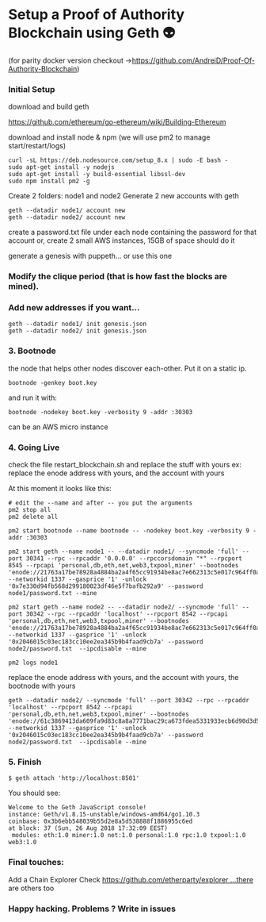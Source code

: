 # Setup a Proof of Authority Blockchain using Geth :alien:
(for parity docker version checkout ->https://github.com/AndreiD/Proof-Of-Authority-Blockchain)

### Initial Setup

download and build geth

https://github.com/ethereum/go-ethereum/wiki/Building-Ethereum

download and install node & npm (we will use pm2 to manage start/restart/logs)

~~~~
curl -sL https://deb.nodesource.com/setup_8.x | sudo -E bash -
sudo apt-get install -y nodejs
sudo apt-get install -y build-essential libssl-dev
sudo npm install pm2 -g
~~~~

Create 2 folders: node1 and node2
Generate 2 new accounts with geth

~~~~
geth --datadir node1/ account new
geth --datadir node2/ account new
~~~~

create a password.txt file under each node containing the password for that account
or, create 2 small AWS instances, 15GB of space should do it

generate a genesis with puppeth... or use this one

###  Modify the clique period (that is how fast the blocks are mined).
### Add new addresses if you want…

~~~~
geth --datadir node1/ init genesis.json
geth --datadir node2/ init genesis.json
~~~~

### 3. Bootnode

the node that helps other nodes discover each-other. Put it on a static ip.

~~~~
bootnode -genkey boot.key
~~~~

and run it with:

~~~~
bootnode -nodekey boot.key -verbosity 9 -addr :30303
~~~~

can be an AWS micro instance
### 4. Going Live

check the file restart_blockchain.sh and replace the stuff with yours
ex: replace the enode address with yours, and the account with yours

At this moment it looks like this:
~~~~
# edit the --name and after -- you put the arguments
pm2 stop all
pm2 delete all

pm2 start bootnode --name bootnode -- -nodekey boot.key -verbosity 9 -addr :30303

pm2 start geth --name node1 -- --datadir node1/ --syncmode 'full' --port 30341 --rpc --rpcaddr '0.0.0.0' --rpccorsdomain "*" --rpcport 8545 --rpcapi 'personal,db,eth,net,web3,txpool,miner' --bootnodes 'enode://21763a17be78928a4884ba2a4f65cc91934be8ac7e662313c5e017c964ff0ac4291c737881994470ef160793954c296195f2c050e599e566305ccae511559681@127.0.0.1:30303' --networkid 1337 --gasprice '1' -unlock '0x7e330d94fb568d299180023df46e5f7bafb292a9' --password node1/password.txt --mine

pm2 start geth --name node2 -- --datadir node2/ --syncmode 'full' --port 30342 --rpc --rpcaddr 'localhost' --rpcport 8542 --rpcapi 'personal,db,eth,net,web3,txpool,miner' --bootnodes 'enode://21763a17be78928a4884ba2a4f65cc91934be8ac7e662313c5e017c964ff0ac4291c737881994470ef160793954c296195f2c050e599e566305ccae511559681@127.0.0.1:30303' --networkid 1337 --gasprice '1' -unlock '0x2046015c03ec183cc10ee2ea345b9b4faad9cb7a' --password node2/password.txt  --ipcdisable --mine

pm2 logs node1
~~~~


replace the enode address with yours, and the account with yours, the bootnode with yours

~~~~
geth --datadir node2/ --syncmode 'full' --port 30342 --rpc --rpcaddr 'localhost' --rpcport 8542 --rpcapi 'personal,db,eth,net,web3,txpool,miner' --bootnodes 'enode://61c3869413da609fa9d83c8a8a7771bac29ca673fdea5331933ecb6d90d3d59e8065557a9b08bbc4ddd11196984ee963c7abe568e329c1a0a81789d872173fe0@127.0.0.1:30303' --networkid 1337 --gasprice '1' -unlock '0x2046015c03ec183cc10ee2ea345b9b4faad9cb7a' --password node2/password.txt  --ipcdisable --mine
~~~~

### 5. Finish
~~~~
$ geth attach 'http://localhost:8501'
~~~~

You should see:

~~~~
Welcome to the Geth JavaScript console!
instance: Geth/v1.8.15-unstable/windows-amd64/go1.10.3
coinbase: 0x3b6ebb548039b55d2e8a5d538888f1886955c6ed
at block: 37 (Sun, 26 Aug 2018 17:32:09 EEST)
 modules: eth:1.0 miner:1.0 net:1.0 personal:1.0 rpc:1.0 txpool:1.0 web3:1.0
~~~~

### Final touches:

Add a Chain Explorer
Check https://github.com/etherparty/explorer …there are others too

### Happy hacking. Problems ? Write in issues



